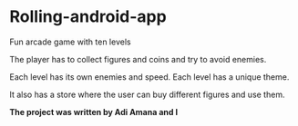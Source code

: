 # Rolling-android-app
Fun arcade game with ten levels


The player has to collect figures and coins and try to avoid enemies.

Each level has its own enemies and speed. Each level has a unique theme.

It also has a store where the user can buy different figures and use them.  

<b >The project was written by Adi Amana and I <b/>
